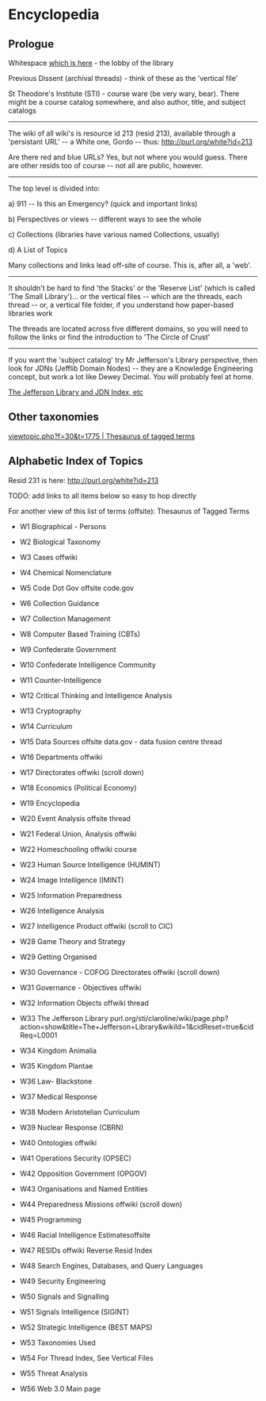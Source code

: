 # Encyclopedia

## Prologue

Whitespace [which is here](http://whigdev.com/white/index.php?threads/whigdev-divisa-est-in-partes-tres.1944/)  - the lobby of the library



Previous Dissent (archival threads) - think of these as the 'vertical file'



St Theodore's Institute (STI) - course ware (be very wary, bear).  There might be a course catalog somewhere, and also author, title, and subject catalogs



-----



The wiki of all wiki's is resource id 213 (resid 213), available through a 'persistant URL' -- a White one, Gordo -- thus:  http://purl.org/white?id=213



Are there red and blue URLs?  Yes, but not where you would guess.  There are other resids too of course -- not all are public, however.



-----



The top level is divided into:



a) 911 -- Is this an Emergency? (quick and important links)



b) Perspectives or views -- different ways to see the whole



c) Collections (libraries have various named Collections, usually)



d) A List of Topics



Many collections and links lead off-site of course.  This is, after all, a 'web'.



-----

It shouldn't be hard to find 'the Stacks' or the 'Reserve List' (which is called 'The Small Library')... or the vertical files -- which are the threads, each thread -- or, a vertical file folder, if you understand how paper-based libraries work



The threads are located across five different domains, so you will need to follow the links or find the introduction to 'The Circle of Crust'



-----

If you want the 'subject catalog' try Mr Jefferson's Library perspective, then look for JDNs (Jefflib Domain Nodes) -- they are a Knowledge Engineering concept, but work a lot like Dewey Decimal.  You will probably feel at home.

[The Jefferson Library and JDN Index, etc](http://whigdev.com/sti/claroline/wiki/page.php?action=show&title=The+Jefferson+Library&wikiId=1&cidReset=true&cidReq=L0001)

## Other taxonomies

[viewtopic.php?f=30&t=1775 | Thesaurus of tagged terms](http://purl.org/pd/viewtopic.php?f=30&t=1775)

## Alphabetic Index of Topics

Resid 231 is here: http://purl.org/white?id=213

TODO: add links to all items below so easy to hop directly

For another view of this list of terms (offsite): Thesaurus of Tagged Terms

- W1 Biographical - Persons

- W2 Biological Taxonomy

- W3 Cases offwiki

- W4 Chemical Nomenclature

- W5 Code Dot Gov offsite code.gov

- W6 Collection Guidance

- W7 Collection Management

- W8 Computer Based Training (CBTs)

- W9 Confederate Government

- W10 Confederate Intelligence Community

- W11 Counter-Intelligence

- W12 Critical Thinking and Intelligence Analysis

- W13 Cryptography

- W14 Curriculum

- W15 Data Sources offsite data.gov - data fusion centre thread

- W16 Departments offwiki

- W17 Directorates offwiki (scroll down)

- W18 Economics (Political Economy)

- W19 Encyclopedia

- W20 Event Analysis offsite thread

- W21 Federal Union, Analysis offwiki

- W22 Homeschooling offwiki course

- W23 Human Source Intelligence (HUMINT)

- W24 Image Intelligence (IMINT)

- W25 Information Preparedness

- W26 Intelligence Analysis

- W27 Intelligence Product offwiki (scroll to CIC)

- W28 Game Theory and Strategy

- W29 Getting Organised

- W30 Governance - COFOG Directorates offwiki (scroll down)

- W31 Governance - Objectives offwiki

- W32 Information Objects offwiki thread

- W33 The Jefferson Library purl.org/sti/claroline/wiki/page.php?action=show&title=The+Jefferson+Library&wikiId=1&cidReset=true&cidReq=L0001

- W34 Kingdom Animalia

- W35 Kingdom Plantae

- W36 Law- Blackstone

- W37 Medical Response

- W38 Modern Aristotelian Curriculum

- W39 Nuclear Response (CBRN)

- W40 Ontologies offwiki

- W41 Operations Security (OPSEC)

- W42 Opposition Government (OPGOV)

- W43 Organisations and Named Entities

- W44 Preparedness Missions offwiki (scroll down)

- W45 Programming

- W46 Racial Intelligence Estimatesoffsite

- W47 RESIDs offwiki Reverse Resid Index

- W48 Search Engines, Databases, and Query Languages

- W49 Security Engineering

- W50 Signals and Signalling

- W51 Signals Intelligence (SIGINT)

- W52 Strategic Intelligence (BEST MAPS)

- W53 Taxonomies Used

- W54 For Thread Index, See Vertical Files

- W55 Threat Analysis

- W56 Web 3.0 Main page
